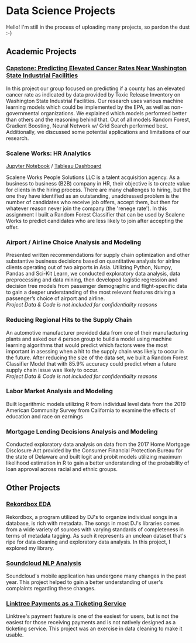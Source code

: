 # Data Science Projects
Hello! I'm still in the process of uploading many projects, so pardon the dust :-) 

## Academic Projects

### <a href='https://github.com/nbcarroll/Data-Science-Projects/blob/main/Carroll%2C%20Debnath%2C%20Geethasree%20K%20N%2C%20Majumder%20-%20%20Final%20Paper%20(Capstone).pdf'>Capstone: Predicting Elevated Cancer Rates Near Washington State Industrial Facilities</a>
In this project our group focused on predicting if a county has an elevated cancer rate as indicated by data provided by Toxic Release Inventory on Washington State Industrial Facilities. Our research uses various machine learning models which could be implemented by the EPA, as well as non-governmental organizations. We explained which models performed better than others and the reasoning behind that. Out of all models Random Forest, Gradient
Boosting, Neural Network w/ Grid Search performed best. Additionally, we discussed some potential applications and limitations of our research.

### Scalene Works: HR Analytics
<a href='https://github.com/nbcarroll/Data-Science-Projects/blob/main/Scalene%20Works/scalene_works.ipynb'>Jupyter Notebook</a> / <a href='https://public.tableau.com/app/profile/nbcarr0ll/viz/ScaleneWorksHrAnalytics/Dashboard1?publish=yes'>Tableau Dashboard</a>

Scalene Works People Solutions LLC is a talent acquisition agency. As a business to business (B2B) company in HR, their objective is to create value for clients in the hiring process. There are many challenges to hiring, but the one they have identified as an outstanding, unaddressed problem is the number of candidates who receive job offers, accept them, but then for whatever reason never join the company (the 'renege rate'). In this assignment I built a Random Forest Classifier that can be used by Scalene Works to predict candidates who are less likely to join after accepting the offer. 

### Airport / Airline Choice Analysis and Modeling
Presented written recommendations for supply chain optimization and other substantive business decisions based on quantitative analysis for airline clients operating out of two airports in Asia. Utilizing Python, Numpy, Pandas and Sci-Kit Learn, we conducted exploratory data analysis, data preprocessing and data mining, then developed logistic regression and decision tree models from passenger demographic and flight-specific data to gain a deeper understanding of the most relevant features driving a passenger’s choice of airport and airline.<br>
<i> Project Data & Code is not included for confidentiality reasons</i>

### Reducing Regional Hits to the Supply Chain
An automotive manufacturer provided data from one of their manufacturing plants and asked our 4 person group to build a model using machine learning algorithms that would predict which factors were the most important in asessing when a hit to the supply chain was likely to occur in the future. After reducing the size of the data set, we built a Random Forest Classifier Model that with 85.9% accuracy could predict when a future supply chain issue was likely to occur.<br>
<i> Project Data & Code is not included for confidentiality reasons</i>

### Labor Market Analysis and Modeling
Built logarithmic models utilizing R from individual level data from the 2019 American Community Survey from California to examine the effects of education and race on earnings

### Mortgage Lending Decisions Analysis and Modeling
Conducted exploratory data analysis on data from the 2017 Home Mortgage Disclosure Act provided by the Consumer Financial Protection Bureau for the state of Delaware and built logit and probit models utilizing maximum likelihood estimation in R to gain a better understanding of the probability of loan approval across racial and ethnic groups.

## Other Projects

### <a href='https://github.com/nbcarroll/Data-Science-Projects/blob/main/Rekordbox%20EDA/RekordboxEDA.ipynb'>Rekordbox EDA</a>
Rekordbox, a program utilized by DJ's to organize individual songs in a database, is rich with metadata. The songs in most DJ's libraries comes from a wide variety of sources with varying standards of completeness in terms of metadata tagging. As such it represents an unclean dataset that's ripe for data cleaning and exploratory data analysis. In this project, I explored my library.


### <a href='https://github.com/nbcarroll/Data-Science-Projects/blob/main/Soundcloud%20NLP%20Analysis/SoundcloudAppNLP.ipynb'>Soundcloud NLP Analysis</a>
Soundcloud's mobile application has undergone many changes in the past year. This project helped to gain a better understanding of user's complaints regarding these changes.
### <a href='https://github.com/nbcarroll/Data-Science-Projects/blob/main/Ticketing/ticketing.ipynb'>Linktree Payments as a Ticketing Service</a>
Linktree's payment feature is one of the easiest for users, but is not the easiest for those receiving payments and is not natively designed as a ticketing service. This project was an exercise in data cleaning to make it usable.
